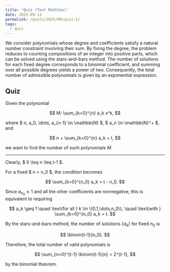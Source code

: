 ```yaml
---
title: 'Quiz (Test MathJax)'
date: 2025-09-13
permalink: /posts/2025/09/quiz-1/
tags:
  - quiz
---
```


We consider polynomials whose degree and coefficients satisfy a natural number constraint involving their sum. By fixing the degree, the problem reduces to counting compositions of an integer into positive parts, which can be solved using the stars-and-bars method. The number of solutions for each fixed degree corresponds to a binomial coefficient, and summing over all possible degrees yields a power of two. Consequently, the total number of admissible polynomials is given by an exponential expression.

## Quiz

Given the polynomial

$$
M: \sum_{k=0}^{n} a_k x^k,
$$

where $ n, a_0, \dots, a_{n-1} \in \mathbb{N} $, $ a_n \in \mathbb{N}^+ $, and

$$
n + \sum_{k=0}^{n} a_k = t,
$$

we want to find the number of such polynomials $M$.

---

Clearly, $ 0 \leq n \leq t-1 $.

For a fixed $ n = n_0 $, the condition becomes

$$
\sum_{k=0}^{n_0} a_k = t - n_0.
$$

Since $a_{n_0} \geq 1$ and all the other coefficients are nonnegative, this is equivalent to requiring

$$
a_k \geq 1 \quad \text{for all } k \in \{0,1,\dots,n_0\}, \quad \text{with } \sum_{k=0}^{n_0} a_k = t.
$$

By the stars-and-bars method, the number of solutions $\{a_k\}$ for fixed $n_0$ is

$$
\binom{t-1}{n_0}.
$$

Therefore, the total number of valid polynomials is

$$
\sum_{n=0}^{t-1} \binom{t-1}{n} = 2^{t-1},
$$

by the binomial theorem.
